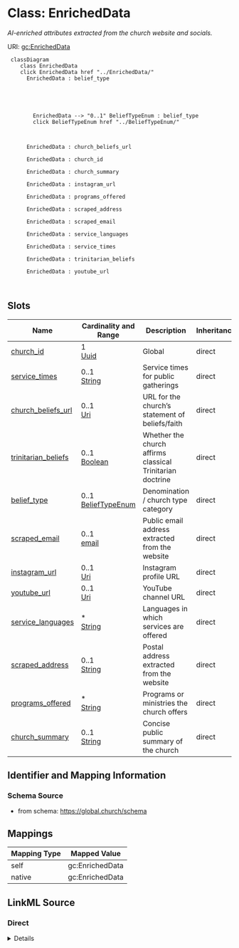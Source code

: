 

# Class: EnrichedData 


_AI-enriched attributes extracted from the church website and socials._





URI: [gc:EnrichedData](https://global.church/schema/EnrichedData)





```mermaid
 classDiagram
    class EnrichedData
    click EnrichedData href "../EnrichedData/"
      EnrichedData : belief_type
        
          
    
        
        
        EnrichedData --> "0..1" BeliefTypeEnum : belief_type
        click BeliefTypeEnum href "../BeliefTypeEnum/"
    

        
      EnrichedData : church_beliefs_url
        
      EnrichedData : church_id
        
      EnrichedData : church_summary
        
      EnrichedData : instagram_url
        
      EnrichedData : programs_offered
        
      EnrichedData : scraped_address
        
      EnrichedData : scraped_email
        
      EnrichedData : service_languages
        
      EnrichedData : service_times
        
      EnrichedData : trinitarian_beliefs
        
      EnrichedData : youtube_url
        
      
```




<!-- no inheritance hierarchy -->


## Slots

| Name | Cardinality and Range | Description | Inheritance |
| ---  | --- | --- | --- |
| [church_id](church_id.md) | 1 <br/> [Uuid](Uuid.md) | Global | direct |
| [service_times](service_times.md) | 0..1 <br/> [String](String.md) | Service times for public gatherings | direct |
| [church_beliefs_url](church_beliefs_url.md) | 0..1 <br/> [Uri](Uri.md) | URL for the church’s statement of beliefs/faith | direct |
| [trinitarian_beliefs](trinitarian_beliefs.md) | 0..1 <br/> [Boolean](Boolean.md) | Whether the church affirms classical Trinitarian doctrine | direct |
| [belief_type](belief_type.md) | 0..1 <br/> [BeliefTypeEnum](BeliefTypeEnum.md) | Denomination / church type category | direct |
| [scraped_email](scraped_email.md) | 0..1 <br/> [email](email.md) | Public email address extracted from the website | direct |
| [instagram_url](instagram_url.md) | 0..1 <br/> [Uri](Uri.md) | Instagram profile URL | direct |
| [youtube_url](youtube_url.md) | 0..1 <br/> [Uri](Uri.md) | YouTube channel URL | direct |
| [service_languages](service_languages.md) | * <br/> [String](String.md) | Languages in which services are offered | direct |
| [scraped_address](scraped_address.md) | 0..1 <br/> [String](String.md) | Postal address extracted from the website | direct |
| [programs_offered](programs_offered.md) | * <br/> [String](String.md) | Programs or ministries the church offers | direct |
| [church_summary](church_summary.md) | 0..1 <br/> [String](String.md) | Concise public summary of the church | direct |










## Identifier and Mapping Information






### Schema Source


* from schema: https://global.church/schema




## Mappings

| Mapping Type | Mapped Value |
| ---  | ---  |
| self | gc:EnrichedData |
| native | gc:EnrichedData |






## LinkML Source

<!-- TODO: investigate https://stackoverflow.com/questions/37606292/how-to-create-tabbed-code-blocks-in-mkdocs-or-sphinx -->

### Direct

<details>
```yaml
name: EnrichedData
description: AI-enriched attributes extracted from the church website and socials.
in_subset:
- public
- enrichment
from_schema: https://global.church/schema
rank: 1000
slots:
- church_id
- service_times
- church_beliefs_url
- trinitarian_beliefs
- belief_type
- scraped_email
- instagram_url
- youtube_url
- service_languages
- scraped_address
- programs_offered
- church_summary

```
</details>

### Induced

<details>
```yaml
name: EnrichedData
description: AI-enriched attributes extracted from the church website and socials.
in_subset:
- public
- enrichment
from_schema: https://global.church/schema
rank: 1000
attributes:
  church_id:
    name: church_id
    description: Global.Church-issued ID for a church.
    comments:
    - 'Primary key for the Church entity. Stable and non-reassignable.

      Used as the foreign key for ChurchWebsite, EnrichedData, and other related records.

      '
    examples:
    - value: 9e1c2a7d-4c33-4b8b-9d7a-1a2b3c4d5e6f
      description: Example church UUID.
    in_subset:
    - church_core
    - public
    from_schema: https://global.church/schema
    rank: 1000
    identifier: true
    alias: church_id
    owner: EnrichedData
    domain_of:
    - Church
    - ChurchWebsite
    - EnrichedData
    range: uuid
    required: true
  service_times:
    name: service_times
    description: Service times for public gatherings.
    comments:
    - 'Free text or structured patterns (e.g., “Sun 9:00 & 11:00; Wed 19:00”).

      If multiple campuses or languages differ, note this in `service_languages` and

      `programs_offered` where appropriate.

      '
    examples:
    - value: Sundays 9:00 & 11:00; Wednesdays 7:00
      description: Weekly cadence.
    - value: Sat 18:00 (Español), Sun 10:00 (English)
      description: Bilingual schedule.
    in_subset:
    - public
    - enrichment
    from_schema: https://global.church/schema
    rank: 1000
    alias: service_times
    owner: EnrichedData
    domain_of:
    - EnrichedData
    range: string
  church_beliefs_url:
    name: church_beliefs_url
    description: URL for the church’s statement of beliefs/faith.
    comments:
    - 'Prefer the canonical “Beliefs” page for doctrinal summaries.

      If multiple pages exist, choose the most comprehensive source.

      '
    examples:
    - value: https://gracechurch.org/beliefs
      description: Canonical beliefs page.
    in_subset:
    - public
    - enrichment
    from_schema: https://global.church/schema
    rank: 1000
    alias: church_beliefs_url
    owner: EnrichedData
    domain_of:
    - EnrichedData
    range: uri
  trinitarian_beliefs:
    name: trinitarian_beliefs
    description: Whether the church affirms classical Trinitarian doctrine.
    comments:
    - 'Boolean derived from site language (e.g., statements referencing Father, Son,
      Holy Spirit).

      When unknown or ambiguous, leave unset rather than guessing.

      '
    examples:
    - value: 'true'
      description: Affirmed on the Beliefs page.
    - value: 'false'
      description: Explicitly non-Trinitarian statement.
    in_subset:
    - public
    - enrichment
    from_schema: https://global.church/schema
    rank: 1000
    alias: trinitarian_beliefs
    owner: EnrichedData
    domain_of:
    - EnrichedData
    range: boolean
  belief_type:
    name: belief_type
    description: 'Denomination / church type category.

      Classifies the church into a top-level Christian family as defined by BeliefTypeEnum.

      Based on the Harvest Information Standards (HIS) Registry of Religions.

      '
    comments:
    - 'Use the controlled values in BeliefTypeEnum. When unclear, set `unknown`.

      You may revise this after human review.

      '
    examples:
    - value: protestant
      description: Derived from the site’s denomination statement.
    - value: unknown
      description: Insufficient info to classify.
    in_subset:
    - public
    - enrichment
    from_schema: https://global.church/schema
    rank: 1000
    alias: belief_type
    owner: EnrichedData
    domain_of:
    - EnrichedData
    range: BeliefTypeEnum
  scraped_email:
    name: scraped_email
    description: Public email address extracted from the website.
    comments:
    - 'Only store addresses published for church contact (office@, info@).

      Do not store personal staff emails unless explicitly public and necessary.

      '
    examples:
    - value: info@gracechurch.org
      description: Generic church inbox.
    - value: office@stpauls-sydney.org.au
      description: Office contact.
    in_subset:
    - internal
    - pii
    - enrichment
    from_schema: https://global.church/schema
    exact_mappings:
    - schema:email
    rank: 1000
    alias: scraped_email
    owner: EnrichedData
    domain_of:
    - EnrichedData
    range: email
  instagram_url:
    name: instagram_url
    description: Instagram profile URL.
    comments:
    - 'Prefer the canonical profile (not a hashtag or location page).

      Normalize to the https scheme.

      '
    examples:
    - value: https://www.instagram.com/gracechurch/
      description: Canonical Instagram URL.
    in_subset:
    - public
    - enrichment
    from_schema: https://global.church/schema
    exact_mappings:
    - schema:sameAs
    rank: 1000
    alias: instagram_url
    owner: EnrichedData
    domain_of:
    - EnrichedData
    range: uri
  youtube_url:
    name: youtube_url
    description: YouTube channel URL.
    comments:
    - 'Prefer the canonical channel or handle URL (not individual video URLs).

      Normalize to https and include trailing slash when appropriate.

      '
    examples:
    - value: https://www.youtube.com/@GraceChurch
      description: Channel handle URL.
    in_subset:
    - public
    - enrichment
    from_schema: https://global.church/schema
    exact_mappings:
    - schema:sameAs
    rank: 1000
    alias: youtube_url
    owner: EnrichedData
    domain_of:
    - EnrichedData
    range: uri
  service_languages:
    name: service_languages
    description: Languages in which services are offered.
    comments:
    - 'Use ISO 639 language names or tags where possible (e.g., “en”, “es” or “English”,
      “Spanish”).

      Include multiple entries for multilingual services/campuses.

      '
    examples:
    - value: '["English", "Spanish"]'
      description: Bilingual services as a JSON array string.
    in_subset:
    - public
    - enrichment
    from_schema: https://global.church/schema
    exact_mappings:
    - schema:inLanguage
    rank: 1000
    alias: service_languages
    owner: EnrichedData
    domain_of:
    - EnrichedData
    range: string
    multivalued: true
  scraped_address:
    name: scraped_address
    description: Postal address extracted from the website.
    comments:
    - 'Use when the canonical `address` is not available or differs from the site.

      This value may be noisy and should be normalized or validated before publishing.

      '
    examples:
    - value: 456 Ocean Ave, Malibu, CA 90265
      description: Address parsed from the footer.
    in_subset:
    - public
    - enrichment
    from_schema: https://global.church/schema
    exact_mappings:
    - schema:address
    rank: 1000
    alias: scraped_address
    owner: EnrichedData
    domain_of:
    - EnrichedData
    range: string
  programs_offered:
    name: programs_offered
    description: Programs or ministries the church offers.
    comments:
    - 'List distinct program names (e.g., “Youth”, “Alpha”, “Food Pantry”).

      Prefer stable, human-readable labels; avoid internal codes in public data.

      '
    examples:
    - value: '["Youth Ministry", "Food Pantry", "Alpha Course"]'
      description: Three public-facing programs as a JSON array string.
    in_subset:
    - public
    - enrichment
    from_schema: https://global.church/schema
    exact_mappings:
    - schema:service
    rank: 1000
    alias: programs_offered
    owner: EnrichedData
    domain_of:
    - EnrichedData
    range: string
    multivalued: true
  church_summary:
    name: church_summary
    description: Concise public summary of the church.
    comments:
    - '1–3 sentences describing the congregation, location, service style, and distinctives.

      Intended for profile cards or search results. Keep under ~300 characters.

      '
    examples:
    - value: Multi-generational church serving Malibu with Sunday services at 9 &
        11am and active youth and outreach programs.
      description: Short profile blurb.
    in_subset:
    - public
    - enrichment
    from_schema: https://global.church/schema
    rank: 1000
    alias: church_summary
    owner: EnrichedData
    domain_of:
    - EnrichedData
    range: string

```
</details>